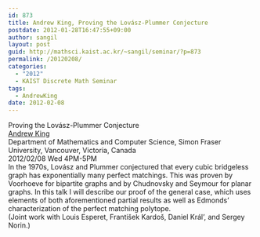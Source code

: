 ```yaml
---
id: 873
title: Andrew King, Proving the Lovász-Plummer Conjecture
postdate: 2012-01-28T16:47:55+09:00
author: sangil
layout: post
guid: http://mathsci.kaist.ac.kr/~sangil/seminar/?p=873
permalink: /20120208/
categories:
  - "2012"
  - KAIST Discrete Math Seminar
tags:
  - AndrewKing
date: 2012-02-08
---
```

<div class="talk">
  Proving the Lovász-Plummer Conjecture
</div>

<div class="speaker">
  <a href="http://www.sfu.ca/~adk7/">Andrew King</a><br /> Department of Mathematics and Computer Science, Simon Fraser University, Vancouver, Victoria, Canada
</div>

<div class="date">
  2012/02/08 Wed 4PM-5PM
</div>

<div class="abstract">
  In the 1970s, Lovász and Plummer conjectured that every cubic bridgeless graph has exponentially many perfect matchings. This was proven by Voorhoeve for bipartite graphs and by Chudnovsky and Seymour for planar graphs. In this talk I will describe our proof of the general case, which uses elements of both aforementioned partial results as well as Edmonds&#8217; characterization of the perfect matching polytope.<br /> (Joint work with Louis Esperet, František Kardoš, Daniel Král&#8217;, and Sergey Norin.)
</div>